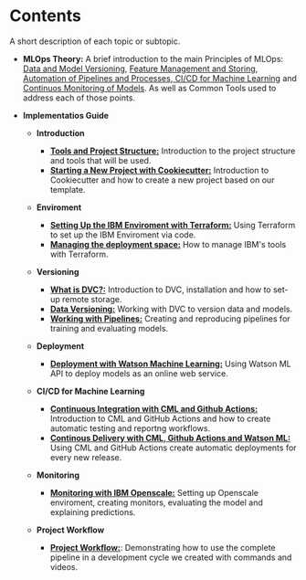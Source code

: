 
# Contents

A short description of each topic or subtopic.

- __MLOps Theory:__ A brief introduction to the main Principles of MLOps: [Data and Model Versioning](../MLOps/Data/), [Feature Management and Storing](../MLOps/PipelineAutomation/), [Automation of Pipelines and Processes](../MLOps/FeatureStore/),[ CI/CD for Machine Learning](../MLOps/CICDML/) and [Continuos Monitoring of Models](../MLOps/Monitoring/). As well as Common Tools used to address each of those points.

- __Implementatios Guide__
     - __Introduction__
        - [__Tools and Project Structure:__](../Structure/project_structure/) Introduction to the project structure and tools that will be used.
        - [__Starting a New Project with Cookiecutter:__](../Structure/starting/) Introduction to  Cookiecutter and how to create a new project based on our template.
    - __Enviroment__
        - [__Setting Up the IBM Enviroment with Terraform:__](../Infraestrutura/Terraform/) Using Terraform to set up the IBM Enviroment via code.
        - [__Managing the deployment space:__](../Infraestrutura/Python/) How to manage IBM's tools with Terraform.

    - __Versioning__
        - [__What is DVC?:__](../Versionamento/) Introduction to DVC, installation and how to set-up remote storage.
        - [__Data Versioning:__](../Versionamento/basic_dvc/) Working with DVC to version data and models.
        - [__Working with Pipelines:__](../Versionamento/pipelines_dvc/) Creating and reproducing pipelines for training and evaluating models.

    - __Deployment__
        - [__Deployment with Watson Machine Learning:__](../Deployment) Using Watson ML API to deploy models as an online web service.

    - __CI/CD for Machine Learning__
        - [__Continuous Integration with CML and Github Actions:__](../CICD/cml_testing/) Introduction to CML and GitHub Actions and how to create automatic testing and reportng workflows.
        - [__Continous Delivery with CML, Github Actions and Watson ML:__](../CICD/cml_deploy/) Using CML and GitHub Actions create automatic deployments for every new release.

    - __Monitoring__
        - [__Monitoring with IBM Openscale:__](../Openscale) Setting up Openscale enviroment, creating monitors, evaluating the model and explaining predictions.

    - __Project Workflow__
        - [__Project Workflow:__](../Workflow): Demonstrating how to use the complete pipeline in a development cycle we created with commands and videos.

